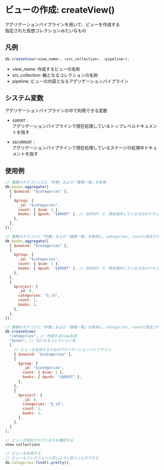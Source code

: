 # ビューの作成: createView()

アグリゲーションパイプラインを用いて、ビューを作成する  
指定された仮想コレクションみたいなもの

## 凡例

```js
db.createView(<view_name>, <src_collection>, <pipeline>);
```

- view_name: 作成するビューの名称
- src_collection: 軸となるコレクションの名称
- pipeline: ビューの内容となるアグリゲーションパイプライン

## システム変数

アグリゲーションパイプラインの中で利用できる変数

- `$$ROOT` :  
   アグリゲーションパイプラインで現在処理しているトップレベルドキュメントを指す

- `$$CURRENT` :  
   アグリゲーションパイプラインで現在処理しているステージの処理中ドキュメントを指す

## 使用例

```js
// 書籍のカテゴリごとに「件数」および「書籍一覧」を取得
db.books.aggregate([
  { $unwind: "$categories" },
  {
    $group: {
      _id: "$categories",
      count: { $sum: 1 },
      books: { $push: "$$ROOT" }, // $$ROOT で、現在操作している大元のドキュメント (books コレクションのドキュメント)を取得できる
    },
  },
]);
```

```js
// 書籍のカテゴリに「件数」および「書籍一覧」を取得し、categories, count(設定された書籍の件数), books(設定された書籍のドキュメント)のフィールドのみ抽出する
db.books.aggregate([
  { $unwind: "$categories" },
  {
    $group: {
      _id: "$categories",
      count: { $sum: 1 },
      books: { $push: "$$ROOT" }, // $$ROOT で、現在操作している大元のドキュメント (books コレクションのドキュメント)を取得できる
    },
  },
  {
    $project: {
      _id: 0,
      categories: "$_id",
      count: 1,
      books: 1,
    },
  },
]);
```

```js
// 書籍のカテゴリに「件数」および「書籍一覧」を取得し、categories, count(設定された書籍の件数), books(設定された書籍のドキュメント)のフィールドのみ抽出する
db.createView(
  "categories", // 作成するView名称
  "books", // 元になるコレクション名
  [
    // ビューを生成するためのアグリゲーションパイプライン
    { $unwind: "$categories" },
    {
      $group: {
        _id: "$categories",
        count: { $sum: 1 },
        books: { $push: "$$ROOT" },
      },
    },
    {
      $project: {
        _id: 0,
        categories: "$_id",
        count: 1,
        books: 1,
      },
    },
  ]
);
```

```js
// ビューが追加されているかを確認する
show collections
```

```js
// ビューを利用する
// ビューもコレクションと同じように扱うことができる
db.categories.find().pretty();
```
